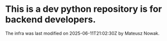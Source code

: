   # This is a dev python repository is for backend developers.
The infra was last modified on 2025-06-11T21:02:30Z by Mateusz Nowak.

